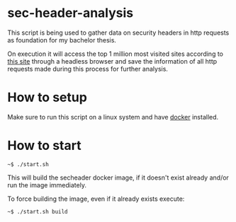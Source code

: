 # sec-header-analysis

This script is being used to gather data on security headers in http requests as foundation for my bachelor thesis.

On execution it will access the top 1 million most visited sites according to [this site](https://tranco-list.eu/) through a headless browser and save the information of all http requests made during this process for further analysis.

# How to setup

Make sure to run this script on a linux system and have [docker](https://docs.docker.com/engine/install/) installed.

# How to start

```console
~$ ./start.sh
```

This will build the secheader docker image, if it doesn't exist already and/or run the image immediately.

To force building the image, even if it already exists execute:
```console
~$ ./start.sh build
```
